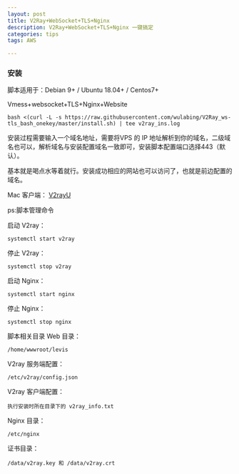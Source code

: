 ```yaml
---
layout: post
title: V2Ray+WebSocket+TLS+Nginx
description: V2Ray+WebSocket+TLS+Nginx 一键搞定
categories: tips
tags: AWS

---
```

### 安装
脚本适用于：Debian 9+ / Ubuntu 18.04+ / Centos7+

Vmess+websocket+TLS+Nginx+Website

`bash <(curl -L -s https://raw.githubusercontent.com/wulabing/V2Ray_ws-tls_bash_onekey/master/install.sh) | tee v2ray_ins.log`

安装过程需要输入一个域名地址，需要将VPS 的 IP 地址解析到你的域名，二级域名也可以，解析域名与安装配置域名一致即可，安装脚本配置端口选择443（默认）。

基本就是喝点水等着就行。安装成功相应的网站也可以访问了，也就是前边配置的域名。

Mac 客户端： [V2rayU](https://github.com/yanue/V2rayU/releases)

ps:脚本管理命令

启动 V2ray：

`systemctl start v2ray`

停止 V2ray：

`systemctl stop v2ray`

启动 Nginx：

`systemctl start nginx`

停止 Nginx：

`systemctl stop nginx`

脚本相关目录
Web 目录：

`/home/wwwroot/levis`

V2ray 服务端配置：

`/etc/v2ray/config.json`

V2ray 客户端配置：

`执行安装时所在目录下的 v2ray_info.txt`

Nginx 目录：

`/etc/nginx`

证书目录：

`/data/v2ray.key 和 /data/v2ray.crt`
